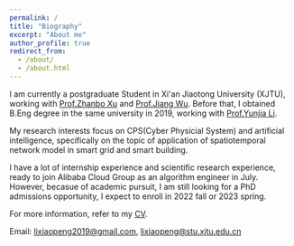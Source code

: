 ```yaml
---
permalink: /
title: "Biography"
excerpt: "About me"
author_profile: true
redirect_from: 
  - /about/
  - /about.html
---
```


I am currently a postgraduate Student in Xi'an Jiaotong University (XJTU), working with [Prof.Zhanbo Xu](http://automation.xjtu.edu.cn/info/1048/1135.htm)  and [Prof.Jiang Wu](https://gr.xjtu.edu.cn/web/jiangwu/home). Before that, I obtained  B.Eng degree in  the same university in 2019, working with [Prof.Yunjia Li](http://gr.xjtu.edu.cn/web/liyunjia).

My research interests focus on CPS(Cyber Physicial System) and artificial intelligence, specifically on the topic of application of spatiotemporal network model in smart grid and smart building.

I have a lot of internship experience and scientific research experience, ready to join Alibaba Cloud Group as an algorithm engineer in July. However, becasue of academic pursuit, I am still looking for a PhD admissions opportunity, I expect  to enroll in 2022  fall or 2023 spring.

For more information, refer to my [CV](https://https://xiaopengli1.github.io/XiaopengLi/files/EnglishCV.pdf).

Email: lixiaopeng2019@gmail.com, lixiaopeng@stu.xjtu.edu.cn
